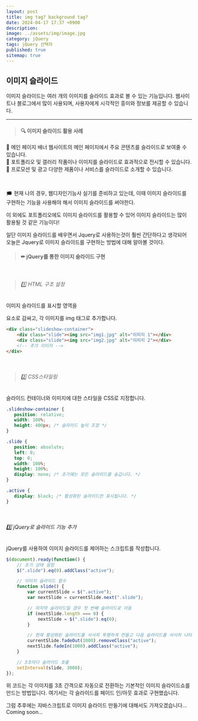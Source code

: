 ```yaml
---
layout: post
title: img tag? background tag?
date: 2024-04-17 17:37 +0900
description: 
image: ../assets/img/image.jpg
category: jQuery
tags: jQuery 선택자
published: true
sitemap: true
---
```


## 이미지 슬라이드


이미지 슬라이드는 여러 개의 이미지를 슬라이드 효과로 볼 수 있는 기능입니다.
웹사이트나 블로그에서 많이 사용되며, 사용자에게 시각적인 흥미와 정보를 제공할 수 있습니다.

<hr />

> #### 🔍 이미지 슬라이드 활용 사례

🎈 메인 페이지 배너
웹사이트의 메인 페이지에서 주요 콘텐츠를 슬라이드로 보여줄 수 있습니다.
<br>
🎈 포트폴리오 및 갤러리
작품이나 이미지를 슬라이드로 효과적으로 전시할 수 있습니다.
<br>
🎈 프로모션 및 광고
다양한 제품이나 서비스를 슬라이드로 소개할 수 있습니다.

<br>

🗯 현재 나의 경우, 웹디자인기능사 실기를 준비하고 있는데, 이때 이미지 슬라이드를 구현하는 기능을 사용해야 해서 이미지 슬라이드를 써야한다.

이 외에도 포트폴리오에도 이미지 슬라이드를 활용할 수 있어 이미지 슬라이드는 많이 활용될 것 같은 기능이다!

일단 이미지 슬라이드를 배우면서 Jquery로 사용하는것이 훨씬 간단하다고 생각되어 오늘은 Jquery로 이미지 슬라이드를 구현하는 방법에 대해 알아볼 것이다.

> #### ✏ jQuery를 통한 이미지 슬라이드 구현

<br>

> ###### 1️⃣ HTML 구조 설정

이미지 슬라이드를 표시할 영역을 <div>요소로 감싸고, 각 이미지를 img 태그로 추가합니다.

````html
<div class="slideshow-container">
    <div class="slide"><img src="img1.jpg" alt="이미지 1"></div>
    <div class="slide"><img src="img2.jpg" alt="이미지 2"></div>
    <!-- 추가 이미지 -->
</div>
````
<br>

 > ###### 2️⃣ CSS스타일링
 슬라이드 컨테이너와 이미지에 대한 스타일을 CSS로 지정합니다.
 ````css
 .slideshow-container {
    position: relative;
    width: 100%;
    height: 400px; /* 슬라이드 높이 조정 */
}

.slide {
    position: absolute;
    left: 0;
    top: 0;
    width: 100%;
    height: 100%;
    display: none; /* 초기에는 모든 슬라이드를 숨깁니다. */
}

.active {
    display: block; /* 활성화된 슬라이드만 표시됩니다. */
}
````
<br>

###### 3️⃣ jQuery로 슬라이드 기능 추가
jQuery를 사용하여 이미지 슬라이드를 제어하는 스크립트를 작성합니다.

````javascript
$(document).ready(function() {
    // 초기 상태 설정
    $(".slide").eq(0).addClass("active");

    // 이미지 슬라이드 함수
    function slide() {
        var currentSlide = $(".active");
        var nextSlide = currentSlide.next(".slide");

        // 마지막 슬라이드일 경우 첫 번째 슬라이드로 이동
        if (nextSlide.length === 0) {
            nextSlide = $(".slide").eq(0);
        }

        // 현재 활성화된 슬라이드를 서서히 투명하게 만들고 다음 슬라이드를 서서히 나타나게 함
        currentSlide.fadeOut(1000).removeClass("active");
        nextSlide.fadeIn(1000).addClass("active");
    }

    // 3초마다 슬라이드 호출
    setInterval(slide, 3000);
});
````
위 코드는 각 이미지를 3초 간격으로 자동으로 전환하는 기본적인 이미지 슬라이드쇼를 만드는 방법입니다.
여기서는 각 슬라이드를 페이드 인/아웃 효과로 구현했습니다.


그럼 추후에는 자바스크립트로 이미지 슬라이드 만들기에 대해서도 가져오겠습니다... Coming soon... 




